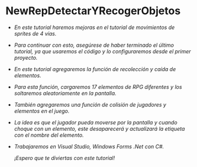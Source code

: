 # NewRepDetectarYRecogerObjetos

- _En este tutorial haremos mejoras en el tutorial de movimientos de sprites de 4 vías._
- _Para continuar con esto, asegúrese de haber terminado el último tutorial, ya que usaremos el código y lo configuraremos desde el primer proyecto._
- _En este tutorial agregaremos la función de recolección y caída de elementos._
- _Para esta función, cargaremos 17 elementos de RPG diferentes y los soltaremos aleatoriamente en la pantalla._
- _También agregaremos una función de colisión de jugadores y elementos en el juego._
- _La idea es que el jugador pueda moverse por la pantalla y cuando choque con un elemento, este desaparecerá y actualizará la etiqueta con el nombre del elemento._
- _Trabajaremos en Visual Studio, Windows Forms .Net con C#._

  _¡Espero que te diviertas con este tutorial!_
